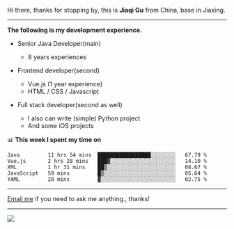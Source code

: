 Hi there, thanks for stopping by, this is **Jiaqi Gu** from China, base in Jiaxing.

---

**The following is my development experience.**

- Senior Java Developer(main)
  - 8 years experiences

- Frontend developer(second)
  - Vue.js (1 year experience)
  - HTML / CSS / Javascript
  
- Full stack developer(second as well)
  - I also can write (simple) Python project
  - And some iOS projects

📊 **This week I spent my time on**
<!--START_SECTION:waka-->
```text
Java         11 hrs 54 mins  █████████████████░░░░░░░░   67.79 % 
Vue.js       2 hrs 28 mins   ███▓░░░░░░░░░░░░░░░░░░░░░   14.10 % 
XML          1 hr 31 mins    ██▒░░░░░░░░░░░░░░░░░░░░░░   08.67 % 
JavaScript   59 mins         █▒░░░░░░░░░░░░░░░░░░░░░░░   05.64 % 
YAML         28 mins         ▓░░░░░░░░░░░░░░░░░░░░░░░░   02.75 % 
```
<!--END_SECTION:waka-->

---

[Email me](mailto:droidqw@gmail.com?subject=Hiring_from_GitHub) if you need to ask me anything., thanks!

---

![]( https://visitor-badge.glitch.me/badge?page_id=githubgujiaqi)
